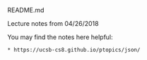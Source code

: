 README.md

Lecture notes from 04/26/2018

You may find the notes here helpful:

    * https://ucsb-cs8.github.io/ptopics/json/
